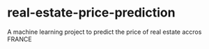 # real-estate-price-prediction
A machine learning project to predict the price of real estate accros FRANCE
